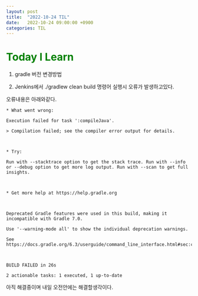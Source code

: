 ```yaml
---
layout: post
title:  "2022-10-24 TIL"
date:   2022-10-24 09:00:00 +0900
categories: TIL
---
```


<span style="color:green"> Today I Learn  </span>
=====================================================

1. gradle 버전 변경방법

2. Jenkins에서 ./gradlew clean build 명령어 실행시 오류가 발생하고있다.

오류내용은 아래와같다.

```
* What went wrong:

Execution failed for task ':compileJava'.

> Compilation failed; see the compiler error output for details.



* Try:

Run with --stacktrace option to get the stack trace. Run with --info or --debug option to get more log output. Run with --scan to get full insights.



* Get more help at https://help.gradle.org



Deprecated Gradle features were used in this build, making it incompatible with Gradle 7.0.

Use '--warning-mode all' to show the individual deprecation warnings.

See https://docs.gradle.org/6.3/userguide/command_line_interface.html#sec:command_line_warnings



BUILD FAILED in 26s

2 actionable tasks: 1 executed, 1 up-to-date
```

아직 해결중이며 내일 오전안에는 해결할생각이다.

